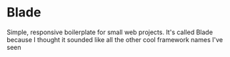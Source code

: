 # Blade

Simple, responsive boilerplate for small web projects. It's called Blade because I thought it sounded like all the other cool framework names I've seen
